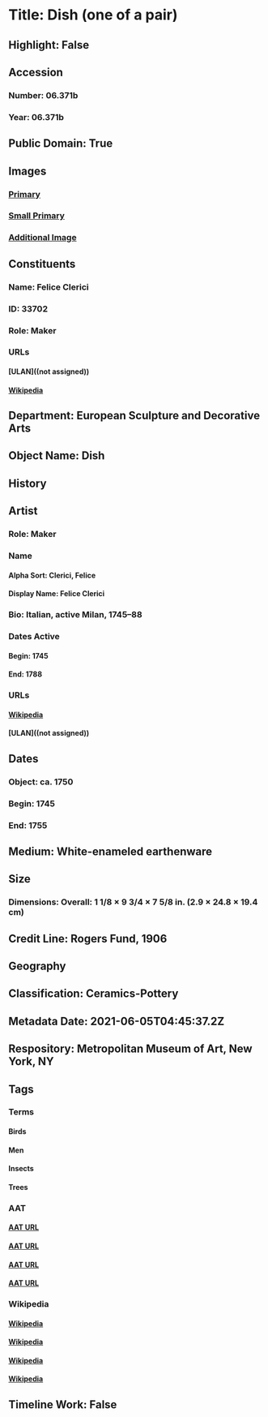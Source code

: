 # Title: Dish (one of a pair)
## Highlight: False
## Accession
### Number: 06.371b
### Year: 06.371b
## Public Domain: True
## Images
### [Primary](https://images.metmuseum.org/CRDImages/es/original/LC-06_371b.jpg)
### [Small Primary](https://images.metmuseum.org/CRDImages/es/web-large/LC-06_371b.jpg)
### [Additional Image](https://images.metmuseum.org/CRDImages/es/original/7565.jpg)
## Constituents
### Name: Felice Clerici
### ID: 33702
### Role: Maker
### URLs
#### [ULAN]((not assigned))
#### [Wikipedia](https://www.wikidata.org/wiki/Q3742137)
## Department: European Sculpture and Decorative Arts
## Object Name: Dish
## History
## Artist
### Role: Maker
### Name
#### Alpha Sort: Clerici, Felice
#### Display Name: Felice Clerici
### Bio: Italian, active Milan, 1745–88
### Dates Active
#### Begin: 1745
#### End: 1788
### URLs
#### [Wikipedia](https://www.wikidata.org/wiki/Q3742137)
#### [ULAN]((not assigned))
## Dates
### Object: ca. 1750
### Begin: 1745
### End: 1755
## Medium: White-enameled earthenware
## Size
### Dimensions: Overall: 1 1/8 × 9 3/4 × 7 5/8 in. (2.9 × 24.8 × 19.4 cm)
## Credit Line: Rogers Fund, 1906
## Geography
## Classification: Ceramics-Pottery
## Metadata Date: 2021-06-05T04:45:37.2Z
## Respository: Metropolitan Museum of Art, New York, NY
## Tags
### Terms
#### Birds
#### Men
#### Insects
#### Trees
### AAT
#### [AAT URL](http://vocab.getty.edu/page/aat/300266506)
#### [AAT URL](http://vocab.getty.edu/page/aat/300025928)
#### [AAT URL](http://vocab.getty.edu/page/aat/300310470)
#### [AAT URL](http://vocab.getty.edu/page/aat/300132410)
### Wikipedia
#### [Wikipedia]()
#### [Wikipedia]()
#### [Wikipedia]()
#### [Wikipedia]()
## Timeline Work: False
